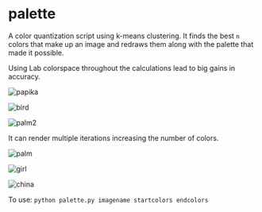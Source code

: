 # palette
A color quantization script using k-means clustering. It finds the best `n` colors that make up an image and redraws them along with the palette that made it possible.

Using Lab colorspace throughout the calculations lead to big gains in accuracy. 

![papika](https://i.imgur.com/h1qQY3i.jpg)

![bird](https://i.imgur.com/GwHwP6I.jpg)

![palm2](https://i.imgur.com/w0JuWSw.jpg)

It can render multiple iterations increasing the number of colors.

![palm](https://i.imgur.com/F06w9TA.jpg)

![girl](https://i.imgur.com/ZbFIFA1.jpg)

![china](https://i.imgur.com/bQ599XA.png)

To use: `python palette.py imagename startcolors endcolors`